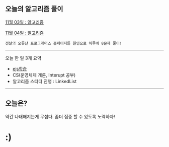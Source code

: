 ## 오늘의 알고리즘 풀이

[11월 03일 : 알고리즘](<https://github.com/dailythm/dailythm-GwonYeong/tree/main/2022/Nov/03(Thur)>)

[11월 04일 : 알고리즘](<https://github.com/dailythm/dailythm-GwonYeong/tree/main/2022/Nov/04(Fri)>)

    전날의 오류난 프로그래머스 홈페이지를 원인으로 하루에 8문제 풀이!

---

오늘 한 일 3개 요약

-   [ejs학습](https://github.com/kwanyung/miniPro)
-   CS(운영체제 개론, Interupt 공부)
-   알고리즘 스터디 진행 : LinkedList

---

## 오늘은?

약간 나태해지는게 무섭다. 좀더 집중 할 수 있도록 노력하자!

# :)
